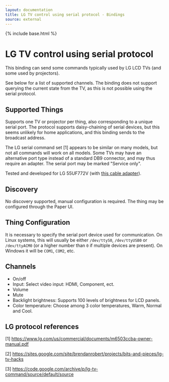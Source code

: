 ```yaml
---
layout: documentation
title: LG TV control using serial protocol - Bindings
source: external
---
```


<!-- Attention authors: Do not edit directly. Please add your changes to the appropriate source repository -->

{% include base.html %}

# LG TV control using serial protocol

This binding can send some commands typically used by LG LCD TVs (and some used by projectors).

See below for a list of supported channels. The binding does not support querying the current
state from the TV, as this is not possible using the serial protocol.

## Supported Things

Supports one TV or projector per thing, also corresponding to a unique serial port. The 
protocol supports daisy-chaining of serial devices, but this seems unlikely for home 
applications, and this binding sends to the broadcast address.

The LG serial command set [1] appears to be similar on many models, but not all commands will
work on all models. Some TVs may have an alternative port type instead of a standard DB9
connector, and may thus require an adapter. The serial port may be marked "Service only".

Tested and developed for LG 55UF772V (with [this cable adapter](http://www.ebay.com/itm/DB9-9-Pin-Female-To-TRS-3-5mm-Male-Stereo-Serial-Data-Converter-Cable-1-8M-6Ft-/291541959764?)).


## Discovery

No discovery supported, manual configuration is required. The thing may be configured through the Paper UI.


## Thing Configuration

It is necessary to specify the serial port device used for communication. On Linux systems,
this will usually be either `/dev/ttyS0`, `/dev/ttyUSB0` or `/dev/ttyACM0` (or a higher 
number than `0` if multiple devices are present). On Windows it will be `COM1`, `COM2`, etc. 

## Channels

  * On/off
  * Input: Select video input: HDMI, Component, ect.
  * Volume
  * Mute
  * Backlight brightness: Supports 100 levels of brightness for LCD panels.
  * Color temperature: Choose among 3 color temperatures, Warm, Normal and Cool.
    
## LG protocol references

[1] https://www.lg.com/us/commercial/documents/m6503ccba-owner-manual.pdf

[2] https://sites.google.com/site/brendanrobert/projects/bits-and-pieces/lg-tv-hacks

[3] https://code.google.com/archive/p/lg-tv-command/source/default/source
